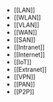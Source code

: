- [[LAN]]
- [[WLAN]]
- [[VLAN]]
- [[WAN]]
- [[SAN]]
- [[Intranet]]
- [[Internet]]
- [[IoT]]
- [[Extranet]]
- [[VPN]]
- [[PAN]]
- [[P2P]]
